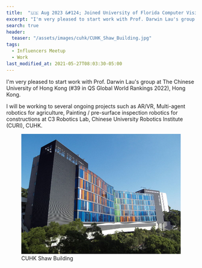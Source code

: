 ```yaml
---
title:  "🇺🇸 Aug 2023 &#124; Joined University of Florida Computer Vision and Sensing Systems (COVISS) Lab as Postdoctoral Associate."
excerpt: "I'm very pleased to start work with Prof. Darwin Lau's group at The Chinese University of Hong Kong (#39 in QS Global World Rankings 2022), Hong Kong."
search: true
header:
  teaser: "/assets/images/cuhk/CUHK_Shaw_Building.jpg"
tags: 
  - Influencers Meetup
  - Work
last_modified_at: 2021-05-27T08:03:30-05:00
---
```

I'm very pleased to start work with Prof. Darwin Lau's group at The Chinese University of Hong Kong (#39 in QS Global World Rankings 2022), Hong Kong.

I will be working to several ongoing projects such as AR/VR, Multi-agent robotics for agriculture, Painting / pre-surface inspection robotics for constructions at C3 Robotics Lab, Chinese University Robotics Institute (CURI), CUHK.


<figure>
    <a href="#"><img src="/assets/images/cuhk/CUHK_Shaw_Building.jpg"></a>
    <figcaption>CUHK Shaw Building</figcaption>
</figure>
